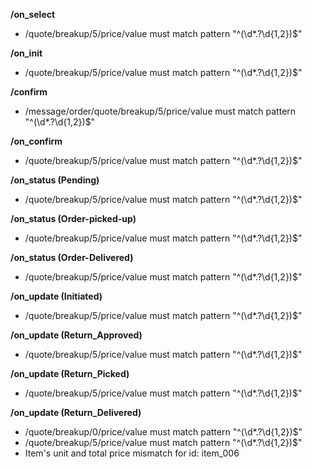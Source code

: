 **/on_select**
- /quote/breakup/5/price/value must match pattern "^(\d*.?\d{1,2})$"

**/on_init**
- /quote/breakup/5/price/value must match pattern "^(\d*.?\d{1,2})$"

**/confirm**
- /message/order/quote/breakup/5/price/value must match pattern "^(\d*.?\d{1,2})$"

**/on_confirm**
- /quote/breakup/5/price/value must match pattern "^(\d*.?\d{1,2})$"

**/on_status (Pending)**
- /quote/breakup/5/price/value must match pattern "^(\d*.?\d{1,2})$"

**/on_status (Order-picked-up)**
- /quote/breakup/5/price/value must match pattern "^(\d*.?\d{1,2})$"

**/on_status (Order-Delivered)**
- /quote/breakup/5/price/value must match pattern "^(\d*.?\d{1,2})$"

**/on_update (Initiated)**
- /quote/breakup/5/price/value must match pattern "^(\d*.?\d{1,2})$"

**/on_update (Return_Approved)**
- /quote/breakup/5/price/value must match pattern "^(\d*.?\d{1,2})$"

**/on_update (Return_Picked)**
- /quote/breakup/5/price/value must match pattern "^(\d*.?\d{1,2})$"

**/on_update (Return_Delivered)**
- /quote/breakup/0/price/value must match pattern "^(\d*.?\d{1,2})$"
- /quote/breakup/5/price/value must match pattern "^(\d*.?\d{1,2})$"
- Item's unit and total price mismatch for id: item_006

